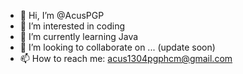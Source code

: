 - 👋 Hi, I’m @AcusPGP
- 👀 I’m interested in coding
- 🌱 I’m currently learning Java 
- 💞️ I’m looking to collaborate on ... (update soon)
- 📫 How to reach me: acus1304pgphcm@gmail.com

<!---
AcusPGP/AcusPGP is a ✨ special ✨ repository because its `README.md` (this file) appears on your GitHub profile.
You can click the Preview link to take a look at your changes.
--->
